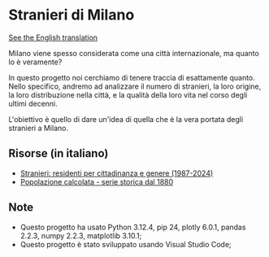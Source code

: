 # Stranieri di Milano
[See the English translation](https://github.com/Gabri432/foreigners-in-milan/blob/master/README.md)

Milano viene spesso considerata come una città internazionale, ma quanto lo è veramente?

In questo progetto noi cerchiamo di tenere traccia di esattamente quanto. Nello specifico, andremo ad analizzare il numero di stranieri, la loro origine, la loro distribuzione nella città, e la qualità della loro vita nel corso degli ultimi decenni.

L'obiettivo è quello di dare un'idea di quella che è la vera portata degli stranieri a Milano.

## Risorse (in italiano)
- [Stranieri: residenti per cittadinanza e genere (1987-2024)](https://www.dati.gov.it/view-dataset/dataset?id=936fe601-0f47-43d8-9642-bdaf064f57f3)
- [Popolazione calcolata - serie storica dal 1880](https://www.dati.gov.it/view-dataset/dataset?id=8d6d9168-2128-416f-910b-e76b29cdbf5c)

## Note
- Questo progetto ha usato Python 3.12.4, pip 24, plotly 6.0.1, pandas 2.2.3, numpy 2.2.3, matplotlib 3.10.1;
- Questo progetto è stato sviluppato usando Visual Studio Code;
